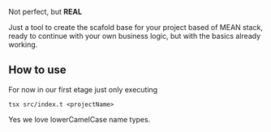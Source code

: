 Not perfect, but **REAL**

Just a tool to create the scafold base for your project based of MEAN stack, ready to continue with your own business logic, 
but with the basics already working.

## How to use

For now in our first etage just only executing

`tsx src/index.t <projectName>`

Yes we love lowerCamelCase name types.
